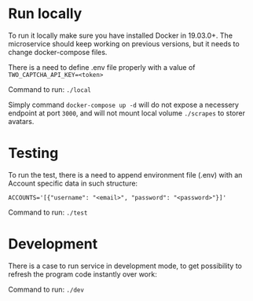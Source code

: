 # Run locally

To run it locally make sure you have installed Docker in 19.03.0+. 
The microservice should keep working on previous versions, but it needs to change docker-compose files. 

There is a need to define .env file properly with a value of `TWO_CAPTCHA_API_KEY=<token>`

Command to run: `./local`

Simply command `docker-compose up -d` will do not expose a necessery endpoint at port `3000`, 
and will not mount local volume `./scrapes` to storer avatars.

# Testing

To run the test, there is a need to append environment file (.env) with an Account specific data in such structure:

```
ACCOUNTS='[{"username": "<email>", "password": "<password>"}]'
```

Command to run: `./test`

# Development

There is a case to run service in development mode, to get possibility to refresh the program code instantly over work:

Command to run: `./dev`


